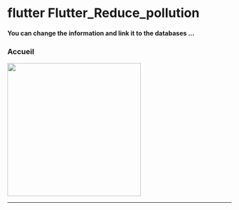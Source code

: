 

<h1> flutter Flutter_Reduce_pollution </h1> <h4> You can change the information and link it to the databases ...</h4> <h3>Accueil</h3> <img src="https://github.com/abenkoula71/Flutter-caffee-d/blob/main/Screenshot_1643032183.png" width="300" /> <hr>
